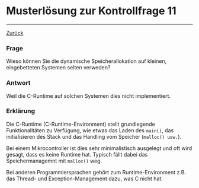 # Musterlösung zur Kontrollfrage 11
---
[Zurück](README.md)

### Frage
Wieso können Sie die dynamische Speicherallokation auf kleinen,
eingebetteten Systemen selten verweden?

### Antwort
Weil die C-Runtime auf solchen Systemen dies nicht implementiert.

### Erklärung
Die C-Runtime (C-Runtime-Environment) stellt grundlegende Funktionalitäten
zu Verfügung, wie etwas das Laden des `main()`, das initialisieren des
Stack und das Handling vom Speicher (`malloc() usw.`).

Bei einem Mikrocontroller ist dies sehr minimalistisch ausgelegt und oft
wird gesagt, dass es keine Runtime hat. Typisch fällt dabei das
Speichermanagemnt mit `malloc()` weg.

Bei anderen Programmiersprachen gehört zum Runtime-Environment z.B. das
Thread- und Exception-Management dazu, was C nicht hat.
